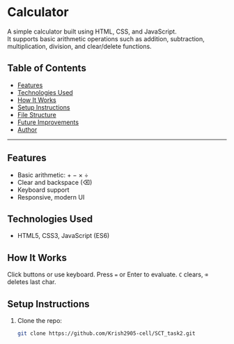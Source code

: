 # Calculator

A simple calculator built using HTML, CSS, and JavaScript.  
It supports basic arithmetic operations such as addition, subtraction, multiplication, division, and clear/delete functions.

## Table of Contents
- [Features](#features)
- [Technologies Used](#technologies-used)
- [How It Works](#how-it-works)
- [Setup Instructions](#setup-instructions)
- [File Structure](#file-structure)
- [Future Improvements](#future-improvements)
- [Author](#author)

---

## Features
- Basic arithmetic: + − × ÷
- Clear and backspace (⌫)
- Keyboard support
- Responsive, modern UI

## Technologies Used
- HTML5, CSS3, JavaScript (ES6)

## How It Works
Click buttons or use keyboard. Press `=` or Enter to evaluate. `C` clears, `⌫` deletes last char.

## Setup Instructions
1. Clone the repo:
   ```bash
   git clone https://github.com/Krish2905-cell/SCT_task2.git
